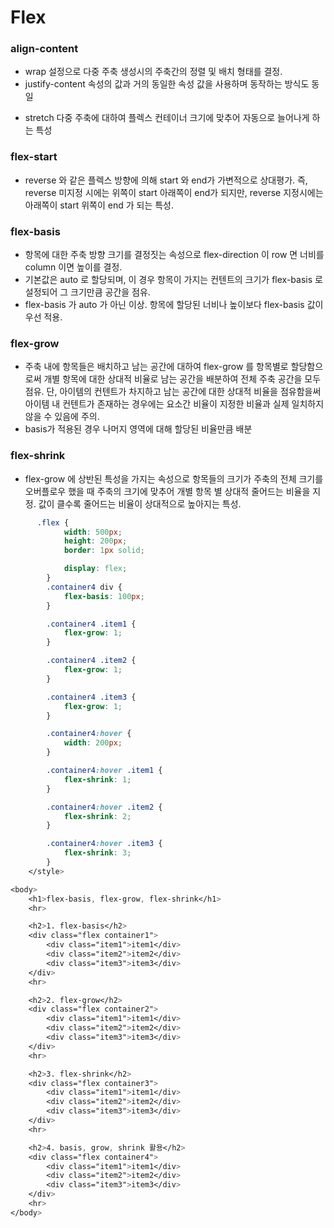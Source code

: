 # Flex

### align-content
- wrap 설정으로 다중 주축 생성시의 주축간의 정렬 및 배치 형태를 결정.
- justify-content 속성의 값과 거의 동일한 속성 값을 사용하며 동작하는 방식도 동일
  
* stretch
      다중 주축에 대하여 플렉스 컨테이너 크기에 맞추어 자동으로 늘어나게 하는 특성

### flex-start
- reverse 와 같은 플렉스 방향에 의해 start 와 end가 가변적으로 상대평가.
즉, reverse 미지정 시에는 위쪽이 start 아래쪽이 end가 되지만, reverse 지정시에는 아래쪽이 start 위쪽이 end 가 되는 특성.

### flex-basis
- 항목에 대한 주축 방향 크기를 결정짓는 속성으로 flex-direction 이 row 면 너비를 column 이면 높이를 결정.
- 기본값은 auto 로 할당되며, 이 경우 항목이 가지는 컨텐트의 크기가 flex-basis 로 설정되어 그 크기만큼 공간을 점유.
- flex-basis 가 auto 가 아닌 이상. 항목에 할당된 너비나 높이보다 flex-basis 값이 우선 적용.

### flex-grow
- 주축 내에 항목들은 배치하고 남는 공간에 대하여 flex-grow 를 항목별로 할당함으로써 개별 항목에 대한 상대적 비율로 남는 공간을 배분하여 전체 주축 공간을 모두 점유.
단, 아이템의 컨텐트가 차지하고 남는 공간에 대한 상대적 비율을 점유함을써 아이템 내 컨텐트가 존재하는 경우에는 요소간 비율이 지정한 비율과 실제 일치하지 않을 수 있음에 주의.
- basis가 적용된 경우 나머지 영역에 대해 할당된 비율만큼 배분

### flex-shrink
- flex-grow 에 상반된 특성을 가지는 속성으로 항목들의 크기가 주축의 전체 크기를 오버플로우 했을 때 주축의 크기에 맞추어 개별 항목 별 상대적 줄어드는 비율을 지정.
값이 클수록 줄어드는 비율이 상대적으로 높아지는 특성.

```css
      .flex {
            width: 500px;
            height: 200px;
            border: 1px solid;

            display: flex;
        }
        .container4 div {
            flex-basis: 100px;
        }

        .container4 .item1 {
            flex-grow: 1;
        }

        .container4 .item2 {
            flex-grow: 1;
        }

        .container4 .item3 {
            flex-grow: 1;
        }

        .container4:hover {
            width: 200px;
        }

        .container4:hover .item1 {
            flex-shrink: 1;
        }

        .container4:hover .item2 {
            flex-shrink: 2;
        }

        .container4:hover .item3 {
            flex-shrink: 3;
        }
    </style>

<body>
    <h1>flex-basis, flex-grow, flex-shrink</h1>
    <hr>

    <h2>1. flex-basis</h2>
    <div class="flex container1">
        <div class="item1">item1</div>
        <div class="item2">item2</div>
        <div class="item3">item3</div>
    </div>
    <hr>

    <h2>2. flex-grow</h2>
    <div class="flex container2">
        <div class="item1">item1</div>
        <div class="item2">item2</div>
        <div class="item3">item3</div>
    </div>
    <hr>

    <h2>3. flex-shrink</h2>
    <div class="flex container3">
        <div class="item1">item1</div>
        <div class="item2">item2</div>
        <div class="item3">item3</div>
    </div>
    <hr>

    <h2>4. basis, grow, shrink 활용</h2>
    <div class="flex container4">
        <div class="item1">item1</div>
        <div class="item2">item2</div>
        <div class="item3">item3</div>
    </div>
    <hr>
</body>
```



